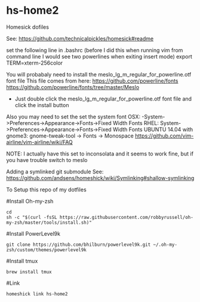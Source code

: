 # hs-home2
Homesick dofiles

See: https://github.com/technicalpickles/homesick#readme


set the following line in .bashrc (before I did this when running vim from command line I would see two powerlines when exiting insert mode)
export TERM=xterm-256color

You will probabaly need to install the meslo_lg_m_regular_for_powerline.otf font file
This file comes from here: 
https://github.com/powerline/fonts
https://github.com/powerline/fonts/tree/master/Meslo

- Just double click the meslo_lg_m_regular_for_powerline.otf font file and click the install button

Also you may need to set the set the system font
OSX: -System->Preferences->Appearance->Fonts->Fixed Width Fonts
RHEL: System->Preferences->Appearance->Fonts->Fixed Width Fonts
UBUNTU 14.04 with gnome3: gnome-tweak-tool -> Fonts -> Monospace
https://github.com/vim-airline/vim-airline/wiki/FAQ

NOTE: I actually have this set to inconsolata and it seems to work fine, but if you have trouble switch to meslo


Adding a symlinked git submodule
See: https://github.com/andsens/homeshick/wiki/Symlinking#shallow-symlinking

To Setup this repo of my dotfiles

#Install Oh-my-zsh
```
cd
sh -c "$(curl -fsSL https://raw.githubusercontent.com/robbyrussell/oh-my-zsh/master/tools/install.sh)"
```
#Install PowerLevel9k
```
git clone https://github.com/bhilburn/powerlevel9k.git ~/.oh-my-zsh/custom/themes/powerlevel9k
```
#Install tmux
```
brew install tmux
```
#Link
```
homeshick link hs-home2
```

